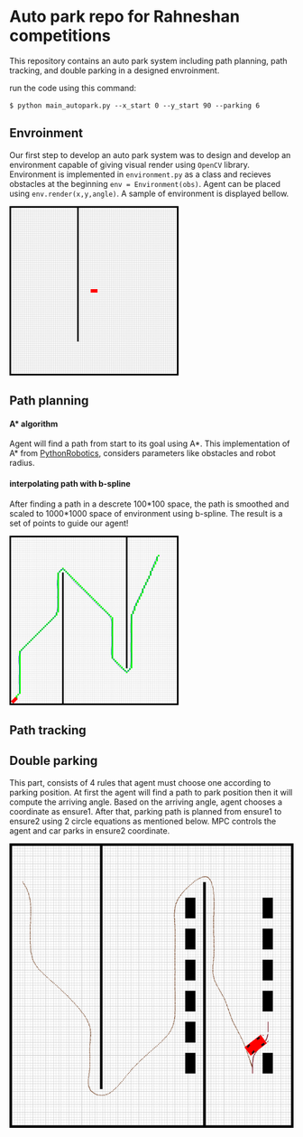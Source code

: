# Auto park repo for Rahneshan competitions
This repository contains an auto park system including path planning, path tracking, and double parking in a designed envroinment.

run the code using this command:
```
$ python main_autopark.py --x_start 0 --y_start 90 --parking 6
```

## Envroinment
Our first step to develop an auto park system was to design and develop an environment capable of giving visual render using ```OpenCV``` library.
Environment is implemented in ```environment.py``` as a class and recieves obstacles at the beginning ```env = Environment(obs)```.
Agent can be placed using ```env.render(x,y,angle)```.
A sample of environment is displayed bellow.

![developed environment](extra/env.png)
## Path planning

#### A* algorithm
Agent will find a path from start to its goal using A*.
This implementation of A* from [PythonRobotics](https://pythonrobotics.readthedocs.io/en/latest/modules/path_planning.html), considers parameters like obstacles and robot radius.

#### interpolating path with b-spline
After finding a path in a descrete 100\*100 space, the path is smoothed and scaled to 1000\*1000 space of environment using b-spline.
The result is a set of points to guide our agent!

![path planning](extra/path_planning.png)

## Path tracking

## Double parking
This part, consists of 4 rules that agent must choose one according to parking position.
At first the agent will find a path to park position then it will compute the arriving angle.
Based on the arriving angle, agent chooses a coordinate as ensure1.
After that, parking path is planned from ensure1 to ensure2 using 2 circle equations as mentioned below.
MPC controls the agent and car parks in ensure2 coordinate.

![double planning](extra/double_parking.png)